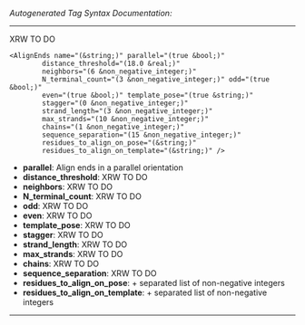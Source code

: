 _Autogenerated Tag Syntax Documentation:_

---
XRW TO DO

```
<AlignEnds name="(&string;)" parallel="(true &bool;)"
        distance_threshold="(18.0 &real;)"
        neighbors="(6 &non_negative_integer;)"
        N_terminal_count="(3 &non_negative_integer;)" odd="(true &bool;)"
        even="(true &bool;)" template_pose="(true &string;)"
        stagger="(0 &non_negative_integer;)"
        strand_length="(3 &non_negative_integer;)"
        max_strands="(10 &non_negative_integer;)"
        chains="(1 &non_negative_integer;)"
        sequence_separation="(15 &non_negative_integer;)"
        residues_to_align_on_pose="(&string;)"
        residues_to_align_on_template="(&string;)" />
```

-   **parallel**: Align ends in a parallel orientation
-   **distance_threshold**: XRW TO DO
-   **neighbors**: XRW TO DO
-   **N_terminal_count**: XRW TO DO
-   **odd**: XRW TO DO
-   **even**: XRW TO DO
-   **template_pose**: XRW TO DO
-   **stagger**: XRW TO DO
-   **strand_length**: XRW TO DO
-   **max_strands**: XRW TO DO
-   **chains**: XRW TO DO
-   **sequence_separation**: XRW TO DO
-   **residues_to_align_on_pose**: + separated list of non-negative integers
-   **residues_to_align_on_template**: + separated list of non-negative integers

---
